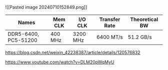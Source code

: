 ![[Pasted image 20240710152849.png]]

| Names                | Mem CLK | I/O CLK  | Transfer Rate | Theoretical BW |
| -------------------- | ------- | -------- | ------------- | -------------- |
| DDR5-6400, PC5-51200 | 400 MHz | 3200 MHz | 6400 MT/s     | 51.2 GB/s      |

https://blog.csdn.net/weixin_42238387/article/details/120576832

https://www.youtube.com/watch?v=DLM20pWqMyU